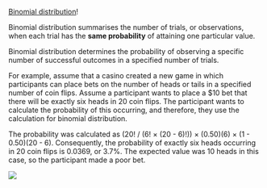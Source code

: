 [Binomial distribution](https://www.investopedia.com/terms/b/binomialdistribution.asp)!

Binomial distribution summarises the number of trials, or observations, when each trial has the **same probability** of attaining one particular value.

Binomial distribution determines the probability of observing a specific number of successful outcomes in a specified number of trials.

For example, assume that a casino created a new game in which participants can place bets on the number of heads or tails in a specified number of coin flips. Assume a participant wants to place a $10 bet that there will be exactly six heads in 20 coin flips. The participant wants to calculate the probability of this occurring, and therefore, they use the calculation for binomial distribution.

The probability was calculated as (20! / (6! × (20 - 6)!)) × (0.50)(6) × (1 - 0.50)(20 - 6). Consequently, the probability of exactly six heads occurring in 20 coin flips is 0.0369, or 3.7%. The expected value was 10 heads in this case, so the participant made a poor bet. 


![](IMG%20-%20BINOMIAL%20DISTRIBUTION.png)